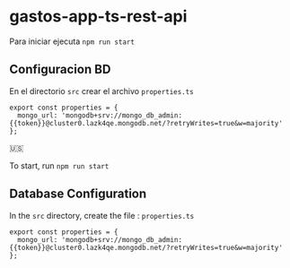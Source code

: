 # gastos-app-ts-rest-api

Para iniciar ejecuta `npm run start`

## Configuracion BD

En el directorio `src` crear el archivo `properties.ts`
```
export const properties = {
  mongo_url: 'mongodb+srv://mongo_db_admin:{{token}}@cluster0.lazk4qe.mongodb.net/?retryWrites=true&w=majority'
};
```

🇺🇸

To start, run `npm run start`

## Database Configuration

In the `src` directory, create the file : `properties.ts`
```
export const properties = {
  mongo_url: 'mongodb+srv://mongo_db_admin:{{token}}@cluster0.lazk4qe.mongodb.net/?retryWrites=true&w=majority'
};
```


